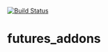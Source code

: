 [![Build Status](https://travis-ci.org/cedspam/futures_addons.svg?branch=master)](https://travis-ci.org/cedspam/futures_addons)


# futures_addons

